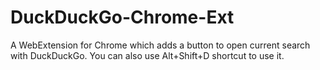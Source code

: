 # DuckDuckGo-Chrome-Ext
A WebExtension for Chrome which adds a button to open current search with DuckDuckGo. You can also use Alt+Shift+D shortcut to use it.
